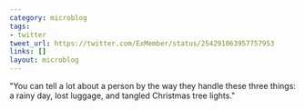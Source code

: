 ```yaml
---
category: microblog
tags:
- twitter
tweet_url: https://twitter.com/ExMember/status/254291063957757953
links: []
layout: microblog
---
```

"You can tell a lot about a person by the way they handle these three things: a rainy day, lost luggage, and tangled Christmas tree lights."
